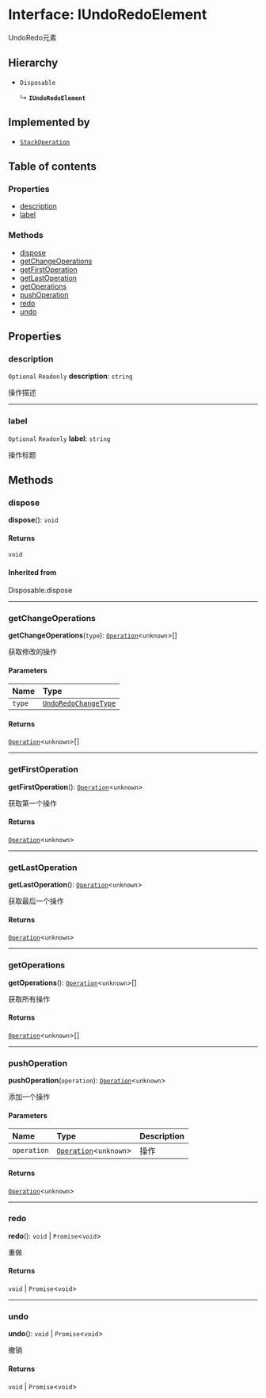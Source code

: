 # Interface: IUndoRedoElement

UndoRedo元素

## Hierarchy

* `Disposable`

  ↳ **`IUndoRedoElement`**

## Implemented by

* [`StackOperation`](/en/auto-docs/fixed-history-plugin/classes/StackOperation.md)

## Table of contents

### Properties

* [description](/en/auto-docs/fixed-history-plugin/interfaces/IUndoRedoElement.md#description)
* [label](/en/auto-docs/fixed-history-plugin/interfaces/IUndoRedoElement.md#label)

### Methods

* [dispose](/en/auto-docs/fixed-history-plugin/interfaces/IUndoRedoElement.md#dispose)
* [getChangeOperations](/en/auto-docs/fixed-history-plugin/interfaces/IUndoRedoElement.md#getchangeoperations)
* [getFirstOperation](/en/auto-docs/fixed-history-plugin/interfaces/IUndoRedoElement.md#getfirstoperation)
* [getLastOperation](/en/auto-docs/fixed-history-plugin/interfaces/IUndoRedoElement.md#getlastoperation)
* [getOperations](/en/auto-docs/fixed-history-plugin/interfaces/IUndoRedoElement.md#getoperations)
* [pushOperation](/en/auto-docs/fixed-history-plugin/interfaces/IUndoRedoElement.md#pushoperation)
* [redo](/en/auto-docs/fixed-history-plugin/interfaces/IUndoRedoElement.md#redo)
* [undo](/en/auto-docs/fixed-history-plugin/interfaces/IUndoRedoElement.md#undo)

## Properties

### description

`Optional` `Readonly` **description**: `string`

操作描述

***

### label

`Optional` `Readonly` **label**: `string`

操作标题

## Methods

### dispose

**dispose**(): `void`

#### Returns

`void`

#### Inherited from

Disposable.dispose

***

### getChangeOperations

**getChangeOperations**(`type`): [`Operation`](/en/auto-docs/fixed-history-plugin/interfaces/Operation.md)<`unknown`>\[]

获取修改的操作

#### Parameters

| Name | Type |
| :------ | :------ |
| `type` | [`UndoRedoChangeType`](/en/auto-docs/fixed-history-plugin/enums/UndoRedoChangeType.md) |

#### Returns

[`Operation`](/en/auto-docs/fixed-history-plugin/interfaces/Operation.md)<`unknown`>\[]

***

### getFirstOperation

**getFirstOperation**(): [`Operation`](/en/auto-docs/fixed-history-plugin/interfaces/Operation.md)<`unknown`>

获取第一个操作

#### Returns

[`Operation`](/en/auto-docs/fixed-history-plugin/interfaces/Operation.md)<`unknown`>

***

### getLastOperation

**getLastOperation**(): [`Operation`](/en/auto-docs/fixed-history-plugin/interfaces/Operation.md)<`unknown`>

获取最后一个操作

#### Returns

[`Operation`](/en/auto-docs/fixed-history-plugin/interfaces/Operation.md)<`unknown`>

***

### getOperations

**getOperations**(): [`Operation`](/en/auto-docs/fixed-history-plugin/interfaces/Operation.md)<`unknown`>\[]

获取所有操作

#### Returns

[`Operation`](/en/auto-docs/fixed-history-plugin/interfaces/Operation.md)<`unknown`>\[]

***

### pushOperation

**pushOperation**(`operation`): [`Operation`](/en/auto-docs/fixed-history-plugin/interfaces/Operation.md)<`unknown`>

添加一个操作

#### Parameters

| Name | Type | Description |
| :------ | :------ | :------ |
| `operation` | [`Operation`](/en/auto-docs/fixed-history-plugin/interfaces/Operation.md)<`unknown`> | 操作 |

#### Returns

[`Operation`](/en/auto-docs/fixed-history-plugin/interfaces/Operation.md)<`unknown`>

***

### redo

**redo**(): `void` | `Promise`<`void`>

重做

#### Returns

`void` | `Promise`<`void`>

***

### undo

**undo**(): `void` | `Promise`<`void`>

撤销

#### Returns

`void` | `Promise`<`void`>
